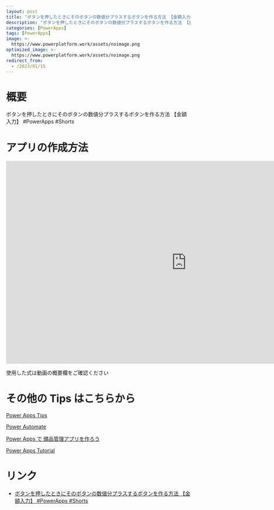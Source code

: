 ```yaml
---
layout: post
title: "ボタンを押したときにそのボタンの数値分プラスするボタンを作る方法 【金額入力】 #PowerApps #Shorts"
description: "ボタンを押したときにそのボタンの数値分プラスするボタンを作る方法 【金額入力】 #PowerApps #Shortsを動画で分かりやすく解説"
categories: [PowerApps]
tags: [PowerApps]
image: >-
  https://www.powerplatform.work/assets/noimage.png
optimized_image: >-
  https://www.powerplatform.work/assets/noimage.png
redirect_from:
  - /2023/01/15
---
```



#  概要

ボタンを押したときにそのボタンの数値分プラスするボタンを作る方法 【金額入力】 #PowerApps #Shorts


# アプリの作成方法

<iframe width="983" height="553" src="https://www.youtube.com/embed/VzJXED3rigs" title="YouTube video player" frameborder="0" allow="accelerometer; autoplay; clipboard-write; encrypted-media; gyroscope; picture-in-picture" allowfullscreen></iframe>


使用した式は動画の概要欄をご確認ください


# その他の Tips はこちらから

[Power Apps Tips](https://www.youtube.com/watch?v=VrAQf3JQ7yM&list=PLVhFi1fb3DqakSLVMn22DDcySXh9jtzi- )


[Power Automate](https://www.youtube.com/watch?v=-YnJYT0ASEM&list=PLVhFi1fb3Dqbzic6GieqnLFgD3aTj-eHA)


[Power Apps で 備品管理アプリを作ろう](https://www.youtube.com/playlist?list=PLVhFi1fb3DqZM3HKb8Hea6XEL96990Fyn)


[Power Apps Tutorial](https://www.youtube.com/playlist?list=PLVhFi1fb3DqalxpL974VvAJvV4iWoSbe_)


# リンク


- [ボタンを押したときにそのボタンの数値分プラスするボタンを作る方法 【金額入力】 #PowerApps #Shorts](https://www.youtube.com/watch?v=VzJXED3rigs)

